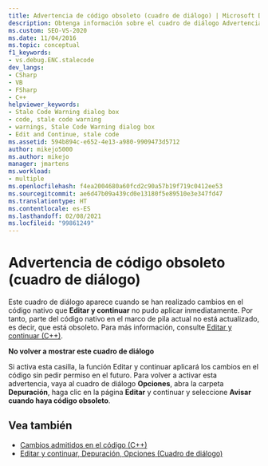 ```yaml
---
title: Advertencia de código obsoleto (cuadro de diálogo) | Microsoft Docs
description: Obtenga información sobre el cuadro de diálogo Advertencia de código obsoleto, que aparece cuando se han realizado cambios en el código nativo que Editar y continuar no ha podido aplicar inmediatamente.
ms.custom: SEO-VS-2020
ms.date: 11/04/2016
ms.topic: conceptual
f1_keywords:
- vs.debug.ENC.stalecode
dev_langs:
- CSharp
- VB
- FSharp
- C++
helpviewer_keywords:
- Stale Code Warning dialog box
- code, stale code warning
- warnings, Stale Code Warning dialog box
- Edit and Continue, stale code
ms.assetid: 594b894c-e652-4e13-a980-9909473d5712
author: mikejo5000
ms.author: mikejo
manager: jmartens
ms.workload:
- multiple
ms.openlocfilehash: f4ea2004680a60fcd2c90a57b19f719c0412ee53
ms.sourcegitcommit: ae6d47b09a439cd0e13180f5e89510e3e347fd47
ms.translationtype: HT
ms.contentlocale: es-ES
ms.lasthandoff: 02/08/2021
ms.locfileid: "99861249"
---
```

# <a name="stale-code-warning-dialog-box"></a>Advertencia de código obsoleto (cuadro de diálogo)

Este cuadro de diálogo aparece cuando se han realizado cambios en el código nativo que **Editar y continuar** no pudo aplicar inmediatamente. Por tanto, parte del código nativo en el marco de pila actual no está actualizado, es decir, que está obsoleto. Para más información, consulte [Editar y continuar (C++)](edit-and-continue-visual-cpp.md).

**No volver a mostrar este cuadro de diálogo**

Si activa esta casilla, la función Editar y continuar aplicará los cambios en el código sin pedir permiso en el futuro. Para volver a activar esta advertencia, vaya al cuadro de diálogo **Opciones**, abra la carpeta **Depuración**, haga clic en la página **Editar** y continuar y seleccione **Avisar cuando haya código obsoleto**.

## <a name="see-also"></a>Vea también

- [Cambios admitidos en el código (C++)](supported-code-changes-cpp.md)
- [Editar y continuar, Depuración, Opciones (Cuadro de diálogo)](edit-and-continue.md)